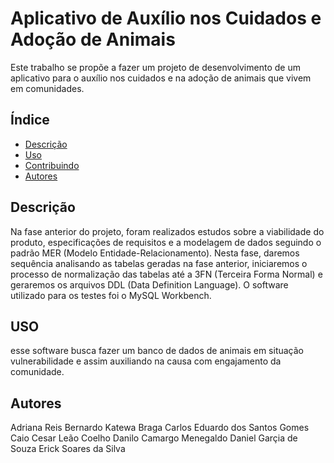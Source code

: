 # Aplicativo de Auxílio nos Cuidados e Adoção de Animais

Este trabalho se propõe a fazer um projeto de desenvolvimento de um aplicativo para o auxílio nos cuidados e na adoção de animais que vivem em comunidades.

## Índice

- [Descrição](#descrição)
- [Uso](#uso)
- [Contribuindo](#contribuindo)
- [Autores](#autores)


## Descrição

Na fase anterior do projeto, foram realizados estudos sobre a viabilidade do produto, especificações de requisitos e a modelagem de dados seguindo o padrão MER (Modelo Entidade-Relacionamento). Nesta fase, daremos sequência analisando as tabelas geradas na fase anterior, iniciaremos o processo de normalização das tabelas até a 3FN (Terceira Forma Normal) e geraremos os arquivos DDL (Data Definition Language). O software utilizado para os testes foi o MySQL Workbench.


## USO

esse software busca fazer um banco de dados de animais em situação vulnerabilidade e assim auxiliando na causa com engajamento da comunidade.


## Autores
Adriana Reis
Bernardo Katewa Braga
Carlos Eduardo dos Santos Gomes
Caio Cesar Leão Coelho
Danilo Camargo Menegaldo
Daniel Garçia de Souza
Erick Soares da Silva
